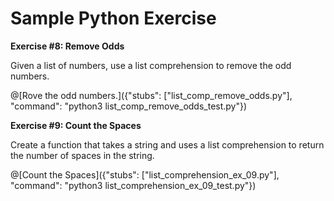 # Sample Python Exercise

__Exercise #8: Remove Odds__

Given a list of numbers, use a list comprehension to remove the odd numbers.

@[Rove the odd numbers.]({"stubs": ["list_comp_remove_odds.py"], "command": "python3 list_comp_remove_odds_test.py"})

__Exercise #9: Count the Spaces__

Create a function that takes a string and uses a list comprehension to return the number of spaces in the string.

@[Count the Spaces]({"stubs": ["list_comprehension_ex_09.py"], "command": "python3 list_comprehension_ex_09_test.py"})
